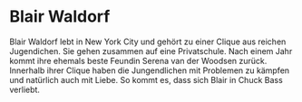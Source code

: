 # Blair Waldorf

Blair Waldorf lebt in New York City und gehört zu einer Clique aus reichen Jugendichen. Sie gehen zusammen auf eine Privatschule. 
Nach einem Jahr kommt ihre ehemals beste Feundin Serena van der Woodsen zurück. 
Innerhalb ihrer Clique haben die Jungendlichen mit Problemen zu kämpfen und natürlich auch mit Liebe.
So kommt es, dass sich Blair in Chuck Bass verliebt.

